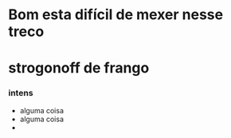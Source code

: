 # Bom esta difícil de mexer nesse treco



# strogonoff de frango 

###  intens 

- alguma coisa
- alguma coisa
- 

